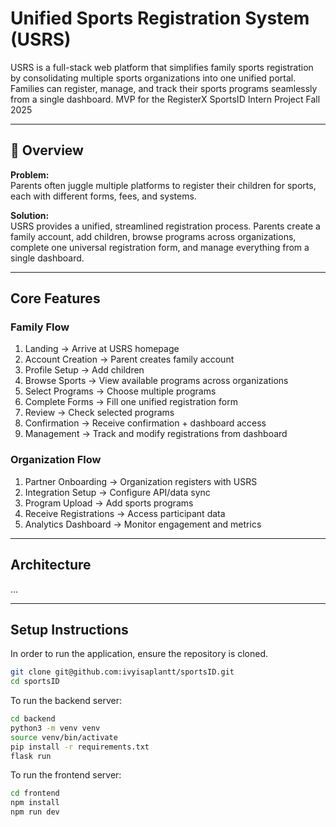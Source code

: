# Unified Sports Registration System (USRS)

USRS is a full-stack web platform that simplifies family sports registration by consolidating multiple sports organizations into one unified portal. Families can register, manage, and track their sports programs seamlessly from a single dashboard.
MVP for the RegisterX SportsID Intern Project Fall 2025

---

## 🚀 Overview

**Problem:**  
Parents often juggle multiple platforms to register their children for sports, each with different forms, fees, and systems.

**Solution:**  
USRS provides a unified, streamlined registration process. Parents create a family account, add children, browse programs across organizations, complete one universal registration form, and manage everything from a single dashboard.

---

## Core Features

### Family Flow
1. Landing → Arrive at USRS homepage  
2. Account Creation → Parent creates family account  
3. Profile Setup → Add children  
4. Browse Sports → View available programs across organizations  
5. Select Programs → Choose multiple programs  
6. Complete Forms → Fill one unified registration form  
7. Review → Check selected programs  
8. Confirmation → Receive confirmation + dashboard access  
9. Management → Track and modify registrations from dashboard  

### Organization Flow
1. Partner Onboarding → Organization registers with USRS  
2. Integration Setup → Configure API/data sync  
3. Program Upload → Add sports programs  
4. Receive Registrations → Access participant data  
5. Analytics Dashboard → Monitor engagement and metrics  

---

## Architecture
...

---

## Setup Instructions

In order to run the application, ensure the repository is cloned. 
```bash
git clone git@github.com:ivyisaplantt/sportsID.git
cd sportsID
```

To run the backend server: 
```bash
cd backend
python3 -m venv venv
source venv/bin/activate
pip install -r requirements.txt
flask run
```
To run the frontend server: 
```bash
cd frontend
npm install
npm run dev
```
